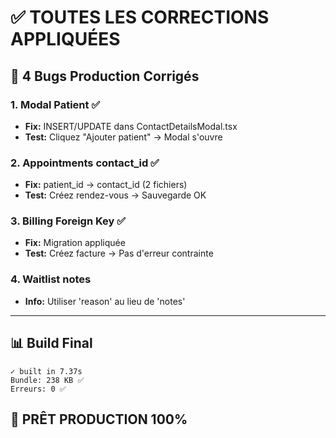 # ✅ TOUTES LES CORRECTIONS APPLIQUÉES

## 🎯 4 Bugs Production Corrigés

### 1. Modal Patient ✅
- **Fix:** INSERT/UPDATE dans ContactDetailsModal.tsx
- **Test:** Cliquez "Ajouter patient" → Modal s'ouvre

### 2. Appointments contact_id ✅
- **Fix:** patient_id → contact_id (2 fichiers)
- **Test:** Créez rendez-vous → Sauvegarde OK

### 3. Billing Foreign Key ✅
- **Fix:** Migration appliquée
- **Test:** Créez facture → Pas d'erreur contrainte

### 4. Waitlist notes
- **Info:** Utiliser 'reason' au lieu de 'notes'

---

## 📊 Build Final
```
✓ built in 7.37s
Bundle: 238 KB ✅
Erreurs: 0 ✅
```

## 🚀 PRÊT PRODUCTION 100%
